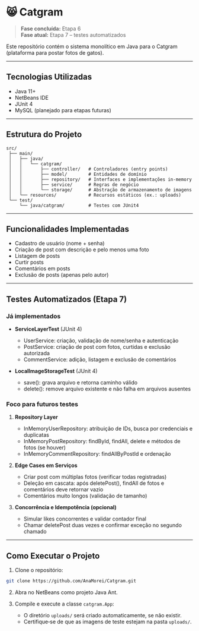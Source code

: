 # 😸 Catgram

> **Fase concluída:** Etapa 6 \
> **Fase atual:** Etapa 7 – testes automatizados

Este repositório contém o sistema monolítico em Java para o Catgram (plataforma para postar fotos de gatos).

---

## Tecnologias Utilizadas

* Java 11+
* NetBeans IDE
* JUnit 4
* MySQL (planejado para etapas futuras)

---

## Estrutura do Projeto

```
src/
 ├── main/
 │   ├── java/
 │   │   └── catgram/
 │   │       ├── controller/   # Controladores (entry points)
 │   │       ├── model/        # Entidades de domínio
 │   │       ├── repository/   # Interfaces e implementações in-memory
 │   │       ├── service/      # Regras de negócio
 │   │       └── storage/      # Abstração de armazenamento de imagens
 │   └── resources/            # Recursos estáticos (ex.: uploads)
 └── test/
     └── java/catgram/         # Testes com JUnit4
```

---

## Funcionalidades Implementadas

* Cadastro de usuário (nome + senha)
* Criação de post com descrição e pelo menos uma foto
* Listagem de posts
* Curtir posts
* Comentários em posts
* Exclusão de posts (apenas pelo autor)

---

## Testes Automatizados (Etapa 7)

### Já implementados

* **ServiceLayerTest** (JUnit 4)

  * UserService: criação, validação de nome/senha e autenticação
  * PostService: criação de post com fotos, curtidas e exclusão autorizada
  * CommentService: adição, listagem e exclusão de comentários
* **LocalImageStorageTest** (JUnit 4)

  * save(): grava arquivo e retorna caminho válido
  * delete(): remove arquivo existente e não falha em arquivos ausentes

### Foco para futuros testes

1. **Repository Layer**

   * InMemoryUserRepository: atribuição de IDs, busca por credenciais e duplicatas
   * InMemoryPostRepository: findById, findAll, delete e métodos de fotos (se houver)
   * InMemoryCommentRepository: findAllByPostId e ordenação

2. **Edge Cases em Serviços**

   * Criar post com múltiplas fotos (verificar todas registradas)
   * Deleção em cascata: após deletePost(), findAll de fotos e comentários deve retornar vazio
   * Comentários muito longos (validação de tamanho)

3. **Concorrência e Idempotência (opcional)**

   * Simular likes concorrentes e validar contador final
   * Chamar deletePost duas vezes e confirmar exceção no segundo chamado

---

## Como Executar o Projeto

1. Clone o repositório:

```bash
git clone https://github.com/AnaMorei/Catgram.git
```

2. Abra no NetBeans como projeto Java Ant.

3. Compile e execute a classe `catgram.App`:

   * O diretório `uploads/` será criado automaticamente, se não existir.
   * Certifique‑se de que as imagens de teste estejam na pasta `uploads/`.
